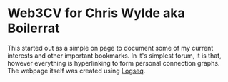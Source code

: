# Web3CV for Chris Wylde aka Boilerrat

This started out as a simple on page to document some of my current interests and other important bookmarks. In it's simplest forum, it is that, however everything is hyperlinking to form personal connection graphs. The webpage itself was created using [Logseq](https://logseq.com/).

